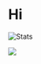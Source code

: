 # Hi

![Stats](https://github-readme-stats.vercel.app/api?username=letil&show_icons=true&theme=dark)
<!-- ![Most used languages](https://github-readme-stats.vercel.app/api/top-langs/?username=letil&theme=dark&layout=compact) -->
<img src="https://komarev.com/ghpvc/?username=letil&color=grey">
